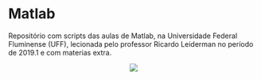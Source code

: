 # Matlab
Repositório com scripts das aulas de Matlab, na Universidade Federal Fluminense (UFF), lecionada pelo professor Ricardo Leiderman no período de 2019.1 e com materias extra. 

<p align="center">
  <img src="http://www.ndc.uff.br/sites/default/files/arquivos/pictures/brasaoUFF%20-%20200X285.png">
</p>
